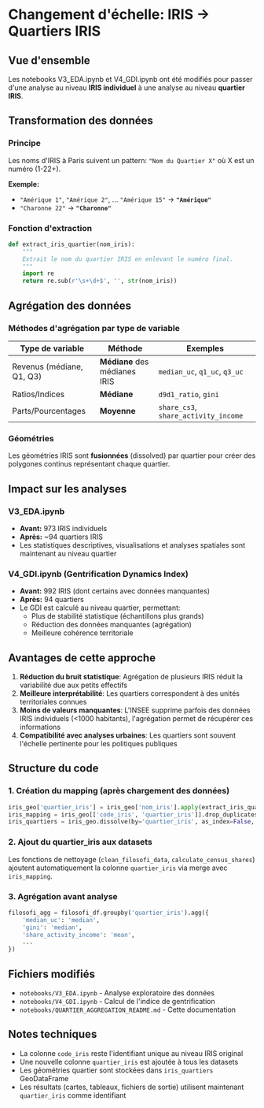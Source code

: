 # Changement d'échelle: IRIS → Quartiers IRIS

## Vue d'ensemble

Les notebooks V3_EDA.ipynb et V4_GDI.ipynb ont été modifiés pour passer d'une analyse au niveau **IRIS individuel** à une analyse au niveau **quartier IRIS**.

## Transformation des données

### Principe

Les noms d'IRIS à Paris suivent un pattern: `"Nom du Quartier X"` où X est un numéro (1-22+).

**Exemple:**
- `"Amérique 1"`, `"Amérique 2"`, ... `"Amérique 15"` → **`"Amérique"`**
- `"Charonne 22"` → **`"Charonne"`**

### Fonction d'extraction

```python
def extract_iris_quartier(nom_iris):
    """
    Extrait le nom du quartier IRIS en enlevant le numéro final.
    """
    import re
    return re.sub(r'\s+\d+$', '', str(nom_iris))
```

## Agrégation des données

### Méthodes d'agrégation par type de variable

| Type de variable | Méthode | Exemples |
|-----------------|---------|----------|
| Revenus (médiane, Q1, Q3) | **Médiane** des médianes IRIS | `median_uc`, `q1_uc`, `q3_uc` |
| Ratios/Indices | **Médiane** | `d9d1_ratio`, `gini` |
| Parts/Pourcentages | **Moyenne** | `share_cs3`, `share_activity_income` |

### Géométries

Les géométries IRIS sont **fusionnées** (dissolved) par quartier pour créer des polygones continus représentant chaque quartier.

## Impact sur les analyses

### V3_EDA.ipynb

- **Avant:** 973 IRIS individuels
- **Après:** ~94 quartiers IRIS
- Les statistiques descriptives, visualisations et analyses spatiales sont maintenant au niveau quartier

### V4_GDI.ipynb (Gentrification Dynamics Index)

- **Avant:** 992 IRIS (dont certains avec données manquantes)
- **Après:** 94 quartiers
- Le GDI est calculé au niveau quartier, permettant:
  - Plus de stabilité statistique (échantillons plus grands)
  - Réduction des données manquantes (agrégation)
  - Meilleure cohérence territoriale

## Avantages de cette approche

1. **Réduction du bruit statistique**: Agrégation de plusieurs IRIS réduit la variabilité due aux petits effectifs
2. **Meilleure interprétabilité**: Les quartiers correspondent à des unités territoriales connues
3. **Moins de valeurs manquantes**: L'INSEE supprime parfois des données IRIS individuels (<1000 habitants), l'agrégation permet de récupérer ces informations
4. **Compatibilité avec analyses urbaines**: Les quartiers sont souvent l'échelle pertinente pour les politiques publiques

## Structure du code

### 1. Création du mapping (après chargement des données)

```python
iris_geo['quartier_iris'] = iris_geo['nom_iris'].apply(extract_iris_quartier)
iris_mapping = iris_geo[['code_iris', 'quartier_iris']].drop_duplicates()
iris_quartiers = iris_geo.dissolve(by='quartier_iris', as_index=False, aggfunc='first')
```

### 2. Ajout du quartier_iris aux datasets

Les fonctions de nettoyage (`clean_filosofi_data`, `calculate_census_shares`) ajoutent automatiquement la colonne `quartier_iris` via merge avec `iris_mapping`.

### 3. Agrégation avant analyse

```python
filosofi_agg = filosofi_df.groupby('quartier_iris').agg({
    'median_uc': 'median',
    'gini': 'median',
    'share_activity_income': 'mean',
    ...
})
```

## Fichiers modifiés

- `notebooks/V3_EDA.ipynb` - Analyse exploratoire des données
- `notebooks/V4_GDI.ipynb` - Calcul de l'indice de gentrification
- `notebooks/QUARTIER_AGGREGATION_README.md` - Cette documentation

## Notes techniques

- La colonne `code_iris` reste l'identifiant unique au niveau IRIS original
- Une nouvelle colonne `quartier_iris` est ajoutée à tous les datasets
- Les géométries quartier sont stockées dans `iris_quartiers` GeoDataFrame
- Les résultats (cartes, tableaux, fichiers de sortie) utilisent maintenant `quartier_iris` comme identifiant
